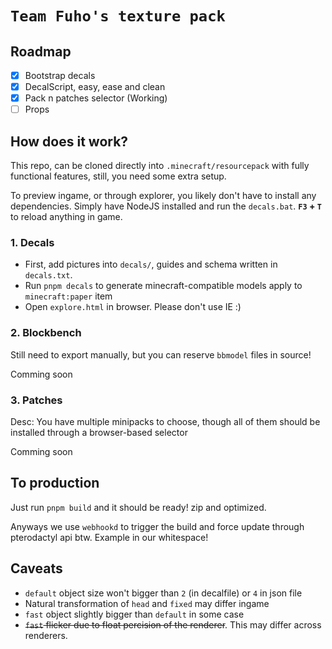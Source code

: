 # `Team Fuho's texture pack`

## Roadmap
- [x] Bootstrap decals
- [x] DecalScript, easy, ease and clean
- [x] Pack n patches selector (Working)
- [ ] Props

## How does it work?
This repo, can be cloned directly into `.minecraft/resourcepack` with fully functional features, still, you need some extra setup.

To preview ingame, or through explorer, you likely don't have to install any dependencies. Simply have NodeJS installed and run the `decals.bat`. **`F3` + `T`** to reload anything in game.

### 1. Decals
- First, add pictures into `decals/`, guides and schema written in `decals.txt`.
- Run `pnpm decals` to generate minecraft-compatible models apply to `minecraft:paper` item
- Open `explore.html` in browser. Please don't use IE :)

### 2. Blockbench
Still need to export manually, but you can reserve `bbmodel` files in source!

Comming soon

### 3. Patches
Desc: You have multiple minipacks to choose, though all of them should be installed through a browser-based selector

Comming soon

## To production
Just run `pnpm build` and it should be ready! zip and optimized.

Anyways we use `webhookd` to trigger the build and force update through pterodactyl api btw. Example in our whitespace!

## Caveats

- `default` object size won't bigger than `2` (in decalfile) or `4` in json file
- Natural transformation of `head` and `fixed` may differ ingame
- `fast` object slightly bigger than `default` in some case
- ~~`fast` flicker due to float percision of the renderer~~. This may differ across renderers.
